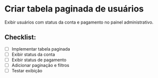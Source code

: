 # Criar tabela paginada de usuários

Exibir usuários com status da conta e pagamento no painel administrativo.

## Checklist:
- [ ] Implementar tabela paginada
- [ ] Exibir status da conta
- [ ] Exibir status de pagamento
- [ ] Adicionar paginação e filtros
- [ ] Testar exibição
